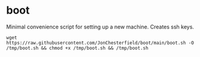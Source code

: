 # boot
Minimal convenience script for setting up a new machine. Creates ssh keys.

```
wget https://raw.githubusercontent.com/JonChesterfield/boot/main/boot.sh -O /tmp/boot.sh && chmod +x /tmp/boot.sh && /tmp/boot.sh
```
